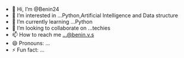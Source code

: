 - 👋 Hi, I’m @Benin24
- 👀 I’m interested in ...Python,Artificial Intelligence and Data structure
- 🌱 I’m currently learning ...Python
- 💞️ I’m looking to collaborate on ...techies
- 📫 How to reach me ...@benin.v.s
- 😄 Pronouns: ...
- ⚡ Fun fact: ...

<!---
Benin24/Benin24 is a ✨ special ✨ repository because its `README.md` (this file) appears on your GitHub profile.
You can click the Preview link to take a look at your changes.
--->
